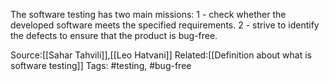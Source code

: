The software testing has two main missions:
1 - check whether the developed software meets the specified requirements.
2 - strive to identify the defects to ensure that the product is bug-free. 

Source:[[Sahar Tahvili]],[[Leo Hatvani]]
Related:[[Definition about what is software testing]]
Tags: #testing, #bug-free

